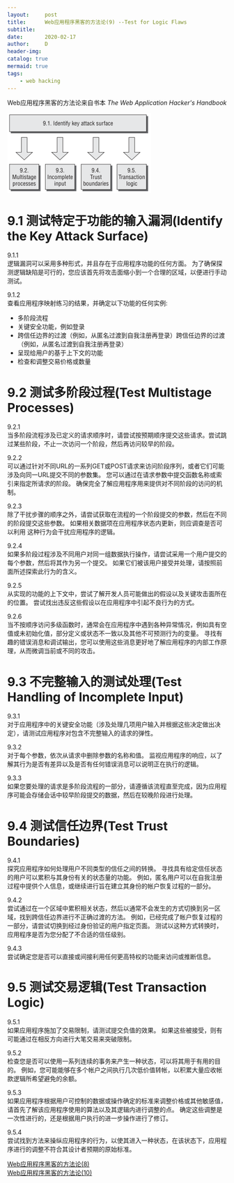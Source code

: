 ```yaml
---
layout:     post
title:      Web应用程序黑客的方法论(9) --Test for Logic Flaws
subtitle:
date:       2020-02-17
author:     D
header-img: 
catalog: true
mermaid: true
tags:
    - web hacking
---
```


Web应用程序黑客的方法论来自书本 *The Web Application Hacker's Handbook* <br>

![Test for Logic Flaws](/img/test-for-logic-flaws.png)

# 9.1 测试特定于功能的输入漏洞(Identify the Key Attack Surface)

9.1.1<br>
逻辑漏洞可以采用多种形式，并且存在于应用程序功能的任何方面。 为了确保探测逻辑缺陷是可行的，您应该首先将攻击面缩小到一个合理的区域，以便进行手动测试。

9.1.2<br>
查看应用程序映射练习的结果，并确定以下功能的任何实例:<br>

- 多阶段流程
- 关键安全功能，例如登录
- 跨信任边界的过渡（例如，从匿名过渡到自我注册再登录）跨信任边界的过渡（例如，从匿名过渡到自我注册再登录）
- 呈现给用户的基于上下文的功能
- 检查和调整交易价格或数量

# 9.2 测试多阶段过程(Test Multistage Processes)

9.2.1<br>
当多阶段流程涉及已定义的请求顺序时，请尝试按预期顺序提交这些请求。尝试跳过某些阶段，不止一次访问一个阶段，然后再访问较早的阶段。

9.2.2<br>
可以通过针对不同URL的一系列GET或POST请求来访问阶段序列，或者它们可能涉及向同一URL提交不同的参数集。 您可以通过在请求参数中提交函数名称或索引来指定所请求的阶段。 确保完全了解应用程序用来提供对不同阶段的访问的机制。

9.2.3<br>
除了干扰步骤的顺序之外，请尝试获取在流程的一个阶段提交的参数，然后在不同的阶段提交这些参数。 如果相关数据项在应用程序状态内更新，则应调查是否可以利用
这种行为会干扰应用程序的逻辑。

9.2.4<br>
如果多阶段过程涉及不同用户对同一组数据执行操作，请尝试采用一个用户提交的每个参数，然后将其作为另一个提交。 如果它们被该用户接受并处理，请按照前面所述探索此行为的含义。

9.2.5<br>
从实现的功能的上下文中，尝试了解开发人员可能做出的假设以及关键攻击面所在的位置。 尝试找出违反这些假设以在应用程序中引起不良行为的方式。

9.2.6<br>
当不按顺序访问多级函数时，通常会在应用程序中遇到各种异常情况，例如具有空值或未初始化值，部分定义或状态不一致以及其他不可预测行为的变量。 寻找有趣的错误消息和调试输出，您可以使用这些消息更好地了解应用程序的内部工作原理，从而微调当前或不同的攻击。

# 9.3 不完整输入的测试处理(Test Handling of Incomplete Input)

9.3.1<br>
对于应用程序中的关键安全功能（涉及处理几项用户输入并根据这些决定做出决定），请测试应用程序对包含不完整输入的请求的弹性。

9.3.2<br>
对于每个参数，依次从请求中删除参数的名称和值。 监视应用程序的响应，以了解其行为是否有差异以及是否有任何错误消息可以说明正在执行的逻辑。

9.3.3<br>
如果您要处理的请求是多阶段流程的一部分，请遵循该流程直至完成，因为应用程序可能会存储会话中较早阶段提交的数据，然后在较晚阶段进行处理。


# 9.4 测试信任边界(Test Trust Boundaries)

9.4.1<br>
探究应用程序如何处理用户不同类型的信任之间的转换。 寻找具有给定信任状态的用户可以累积与其身份有关的状态量的功能。 例如，匿名用户可以在自我注册过程中提供个人信息，或继续进行旨在建立其身份的帐户恢复过程的一部分。

9.4.2<br>
尝试通过在一个区域中累积相关状态，然后以通常不会发生的方式切换到另一区域，找到跨信任边界进行不正确过渡的方法。 例如，已经完成了帐户恢复过程的一部分，请尝试切换到经过身份验证的用户指定页面。 测试以这种方式转换时，应用程序是否为您分配了不合适的信任级别。

9.4.3<br>
尝试确定您是否可以直接或间接利用任何更高特权的功能来访问或推断信息。

# 9.5 测试交易逻辑(Test Transaction Logic)

9.5.1<br>
如果应用程序施加了交易限制，请测试提交负值的效果。 如果这些被接受，则有可能通过在相反方向进行大笔交易来突破限制。

9.5.2<br>
检查您是否可以使用一系列连续的事务来产生一种状态，可以将其用于有用的目的。 例如，您可能能够在多个帐户之间执行几次低价值转帐，以积累大量应收帐款逻辑所希望避免的余额。

9.5.3<br>
如果应用程序根据用户可控制的数据或操作确定的标准来调整价格或其他敏感值，请首先了解该应用程序使用的算法以及其逻辑内进行调整的点。 确定这些调整是一次性进行的，还是根据用户执行的进一步操作进行了修订。

9.5.4<br>
尝试找到方法来操纵应用程序的行为，以使其进入一种状态，在该状态下，应用程序进行的调整不符合其设计者预期的原始标准。<br>

[Web应用程序黑客的方法论(8)](https://dm116.github.io/2020/02/16/web-application-hacker-methodology_8/)<br>
[Web应用程序黑客的方法论(10)](https://dm116.github.io/2020/02/17/web-application-hacker-methodology_10/)<br>




